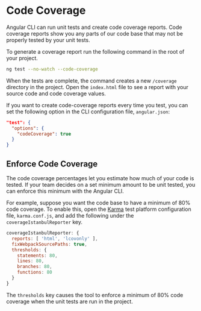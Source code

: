 # Code Coverage

Angular CLI can run unit tests and create code coverage reports. Code coverage reports show you any parts of our code base that may not be properly tested by your unit tests.

To generate a coverage report run the following command in the root of your project.

```sh
ng test --no-watch --code-coverage
```

When the tests are complete, the command creates a new `/coverage` directory in the project. Open the `index.html` file to see a report with your source code and code coverage values.

If you want to create code-coverage reports every time you test, you can set the following option in the CLI configuration file, `angular.json`:

```json
"test": {
  "options": {
    "codeCoverage": true
  }
}
```

## Enforce Code Coverage

The code coverage percentages let you estimate how much of your code is tested. If your team decides on a set minimum amount to be unit tested, you can enforce this minimum with the Angular CLI.

For example, suppose you want the code base to have a minimum of 80% code coverage. To enable this, open the [Karma](https://karma-runner.github.io/) test platform configuration file, `karma.conf.js`, and add the following under the `coverageIstanbulReporter` key.

```javascript
coverageIstanbulReporter: {
  reports: [ 'html', 'lcovonly' ],
  fixWebpackSourcePaths: true,
  thresholds: {
    statements: 80,
    lines: 80,
    branches: 80,
    functions: 80
  }
}
```

The `thresholds` key causes the tool to enforce a minimum of 80% code coverage when the unit tests are run in the project.
